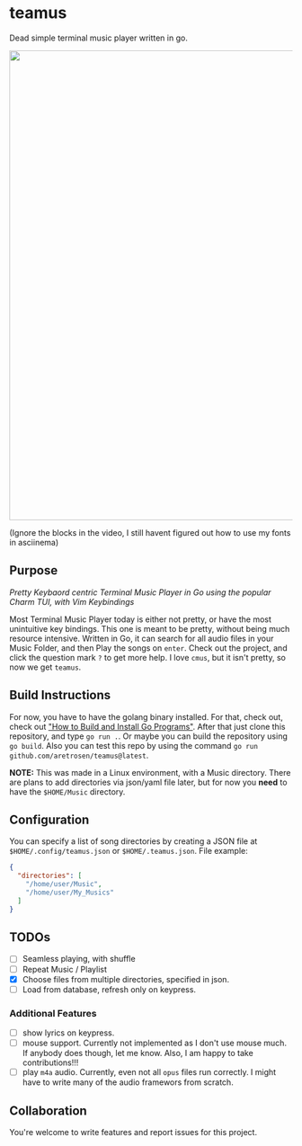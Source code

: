 # teamus
Dead simple terminal music player written in go.

<a href="https://asciinema.org/a/p99SQoOJguh0XFajpVpR7Zmyt?autoplay=1"><img src="https://asciinema.org/a/p99SQoOJguh0XFajpVpR7Zmyt.png" width="836"/></a>


(Ignore the blocks in the video, I still havent figured out how to use my fonts in asciinema)

## Purpose
*Pretty Keybaord centric Terminal Music Player in Go using the popular Charm TUI, with Vim Keybindings*

Most Terminal Music Player today is either not pretty, or have the most unintuitive key bindings. This one is meant to be pretty, without being much resource intensive. Written in Go, it can search for all audio files in your Music Folder, and then Play the songs on `enter`. Check out the project, and click the question mark `?` to get more help. I love `cmus`, but it isn't pretty, so now we get `teamus`.

## Build Instructions
For now, you have to have the golang binary installed. For that, check out, check out ["How to Build and Install Go Programs"](https://www.digitalocean.com/community/tutorials/how-to-build-and-install-go-programs). After that just clone this repository, and type `go run .`. Or maybe you can build the repository using `go build`. Also you can test this repo by using the command `go run github.com/aretrosen/teamus@latest`.

**NOTE:** This was made in a Linux environment, with a Music directory. There are plans to add directories via json/yaml file later, but for now you **need** to have the `$HOME/Music` directory. 

## Configuration
You can specify a list of song directories by creating a JSON file at `$HOME/.config/teamus.json` or `$HOME/.teamus.json`.
File example:
```json
{
  "directories": [
    "/home/user/Music",
    "/home/user/My_Musics"
  ]
}
```

## TODOs

- [ ] Seamless playing, with shuffle
- [ ] Repeat Music / Playlist
- [X] Choose files from multiple directories, specified in json.
- [ ] Load from database, refresh only on keypress.

### Additional Features
- [ ] show lyrics on keypress.
- [ ] mouse support. Currently not implemented as I don't use mouse much. If anybody does though, let me know. Also, I am happy to take contributions!!!
- [ ] play `m4a` audio. Currently, even not all `opus` files run correctly. I might have to write many of the audio framewors from scratch.

## Collaboration
You're welcome to write features and report issues for this project.
